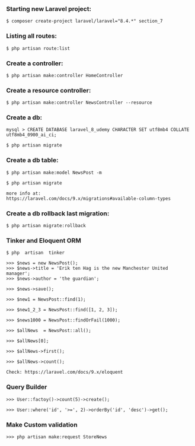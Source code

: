 ### Starting new Laravel project:

    $ composer create-project laravel/laravel="8.4.*" section_7



### Listing all routes:

    $ php artisan route:list



### Create a controller:

    $ php artisan make:controller HomeController



### Create a resource controller:

    $ php artisan make:controller NewsController --resource



### Create a db:

    mysql > CREATE DATABASE laravel_8_udemy CHARACTER SET utf8mb4 COLLATE utf8mb4_0900_ai_ci;

    $ php artisan migrate

### Create a db table:

    $ php artisan make:model NewsPost -m

    $ php artisan migrate

    more info at:
    https://laravel.com/docs/9.x/migrations#available-column-types

### Create a db rollback last migration:

    $ php artisan migrate:rollback


### Tinker and Eloquent ORM

    $ php  artisan  tinker

    >>> $news = new NewsPost();
    >>> $news->title = 'Erik ten Hag is the new Manchester United manager';
    >>> $news->author = 'the guardian';

    >>> $news->save();

    >>> $new1 = NewsPost::find(1);

    >>> $new1_2_3 = NewsPost::find([1, 2, 3]);

    >>> $news1000 = NewsPost::findOrFail(1000);

    >>> $allNews  = NewsPost::all();

    >>> $allNews[0];

    >>> $allNews->first();

    >>> $allNews->count();

    Check: https://laravel.com/docs/9.x/eloquent


### Query Builder

    >>> User::factoy()->count(5)->create();

    >>> User::where('id', '>=', 2)->orderBy('id', 'desc')->get();


### Make Custom validation

    >>> php artisan make:request StoreNews

